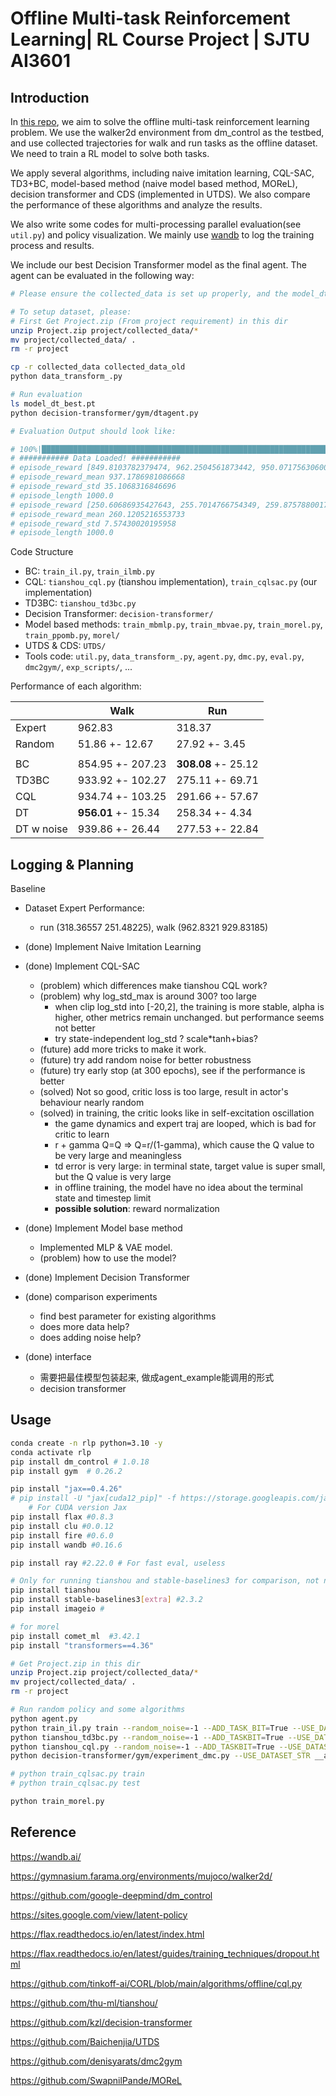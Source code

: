 
# Offline Multi-task Reinforcement Learning| RL Course Project | SJTU AI3601

## Introduction

In [this repo](https://github.com/Shi-Soul/offline_multitask), we aim to solve the offline multi-task reinforcement learning problem. We use the walker2d environment from dm_control as the testbed, and use collected trajectories for walk and run tasks as the offline dataset. We need to train a RL model to solve both tasks. 

We apply several algorithms, including naive imitation learning, CQL-SAC, TD3+BC, model-based method (naive model based method, MOReL), decision transformer and CDS (implemented in UTDS). We also compare the performance of these algorithms and analyze the results.

We also write some codes for multi-processing parallel evaluation(see `util.py`) and policy visualization. We mainly use [wandb](https://wandb.ai/) to log the training process and results.

We include our best Decision Transformer model as the final agent. The agent can be evaluated in the following way:

```bash 
# Please ensure the collected_data is set up properly, and the model_dt_best.pt is in the root dir.

# To setup dataset, please:
# First Get Project.zip (From project requirement) in this dir
unzip Project.zip project/collected_data/*
mv project/collected_data/ .
rm -r project

cp -r collected_data collected_data_old
python data_transform_.py

# Run evaluation
ls model_dt_best.pt
python decision-transformer/gym/dtagent.py

# Evaluation Output should look like:

# 100%|██████████████████████████████████████████████████████████████████████████████████████| 204/204 [00:00<00:00, 590.41it/s]
# ########### Data Loaded! ###########
# episode_reward [849.8103782379474, 962.2504561873442, 950.071756306005, 939.24570807684, 957.1563025278213, 958.1312475244004, 913.8022988685859, 978.122306614396, 911.985195899648, 951.2113308436805]
# episode_reward_mean 937.1786981086668
# episode_reward_std 35.1068316846696
# episode_length 1000.0
# episode_reward [250.60686935427643, 255.7014766754349, 259.8757880017744, 264.97924390853655, 254.45711360339502, 251.6547112105695, 254.6708868552152, 265.57952390932024, 272.8569586012661, 270.82264443394484]
# episode_reward_mean 260.1205216553733
# episode_reward_std 7.57430020195958
# episode_length 1000.0

```

Code Structure
- BC: `train_il.py`, `train_ilmb.py`
- CQL: `tianshou_cql.py` (tianshou implementation), `train_cqlsac.py` (our implementation)
- TD3BC: `tianshou_td3bc.py`
- Decision Transformer: `decision-transformer/`
- Model based methods: `train_mbmlp.py`, `train_mbvae.py`, `train_morel.py`, `train_ppomb.py`, `morel/`
- UTDS & CDS: `UTDS/`
- Tools code: `util.py`, `data_transform_.py`, `agent.py`, `dmc.py`, `eval.py`, `dmc2gym/`, `exp_scripts/`, ...

Performance of each algorithm:

|	| Walk| 	Run|
|---|----|----|
|Expert|	962.83|	318.37|
| Random|	  51.86 +-   12.67|	  27.92 +-   3.45|
|||
|BC|	854.95 +- 207.23|	**308.08** +- 25.12|
|TD3BC	|933.92 +- 102.27|	275.11 +- 69.71|
|CQL|	934.74 +- 103.25|	291.66 +- 57.67|
|DT|	**956.01** +-   15.34|	258.34 +-   4.34|
|DT w noise|	939.86 +-   26.44|	277.53 +- 22.84|


## Logging & Planning

Baseline
- Dataset Expert Performance: 
    - run (318.36557 251.48225), walk (962.8321 929.83185)   


- (done) Implement  Naive Imitation Learning 
- (done) Implement  CQL-SAC 
    - (problem) which differences make tianshou CQL work?
    - (problem) why log_std_max is around 300? too large
        - when clip log_std into [-20,2], the training is more stable, alpha is higher, other metrics remain unchanged. but performance seems not better
        - try state-independent log_std ? scale*tanh+bias?
    - (future) add more tricks to make it work.
    - (future) try add random noise for better robustness
    - (future) try early stop (at 300 epochs), see if the performance is better
    - (solved) Not so good, critic loss is too large, result in actor's behaviour nearly random
    - (solved) in training, the critic looks like in self-excitation oscillation
        - the game dynamics and expert traj are looped, which is bad for critic to learn
        - r + gamma Q=Q => Q=r/(1-gamma), which cause the Q value to be very large and meaningless
        - td error is very large: in terminal state, target value is super small, but the Q value is very large
        - in offline training, the model have no idea about the terminal state and timestep limit
        - **possible solution**: reward normalization
- (done) Implement Model base method
    - Implemented MLP & VAE model.
    - (problem) how to use the model?
- (done) Implement Decision Transformer
- (done) comparison experiments
    - find best parameter for existing algorithms 
    - does more data help?
    - does adding noise help?
- (done) interface
    - 需要把最佳模型包装起来, 做成agent_example能调用的形式
    -  decision transformer


## Usage

```bash
conda create -n rlp python=3.10 -y
conda activate rlp
pip install dm_control # 1.0.18
pip install gym  # 0.26.2

pip install "jax==0.4.26"
# pip install -U "jax[cuda12_pip]" -f https://storage.googleapis.com/jax-releases/jax_cuda_releases.html
    # For CUDA version Jax
pip install flax #0.8.3
pip install clu #0.0.12
pip install fire #0.6.0
pip install wandb #0.16.6

pip install ray #2.22.0 # For fast eval, useless

# Only for running tianshou and stable-baselines3 for comparison, not necessary
pip install tianshou
pip install stable-baselines3[extra] #2.3.2 
pip install imageio #

# for morel
pip install comet_ml  #3.42.1
pip install "transformers==4.36"
```

```bash
# Get Project.zip in this dir
unzip Project.zip project/collected_data/*
mv project/collected_data/ .
rm -r project
```

```bash
# Run random policy and some algorithms
python agent.py
python train_il.py train --random_noise=-1 --ADD_TASK_BIT=True --USE_DATASET_STR="walk_m" --TEST_AFTER_TRAINING=True
python tianshou_td3bc.py --random_noise=-1 --ADD_TASKBIT=True --USE_DATASET_STR="walk_m,walk_mr" --task walk
python tianshou_cql.py --random_noise=-1 --ADD_TASKBIT=True --USE_DATASET_STR="__all__" --task walk
python decision-transformer/gym/experiment_dmc.py --USE_DATASET_STR __all__ --task_bit True --noise -1 --save_model True

# python train_cqlsac.py train
# python train_cqlsac.py test

python train_morel.py
```


## Reference

https://wandb.ai/

https://gymnasium.farama.org/environments/mujoco/walker2d/

https://github.com/google-deepmind/dm_control

https://sites.google.com/view/latent-policy

https://flax.readthedocs.io/en/latest/index.html

https://flax.readthedocs.io/en/latest/guides/training_techniques/dropout.html

https://github.com/tinkoff-ai/CORL/blob/main/algorithms/offline/cql.py

https://github.com/thu-ml/tianshou/

https://github.com/kzl/decision-transformer

https://github.com/Baichenjia/UTDS

https://github.com/denisyarats/dmc2gym

https://github.com/SwapnilPande/MOReL
